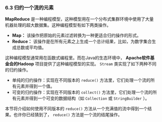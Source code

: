 ### 6.3 归约一个流的元素

**MapReduce** 是一种编程模型，这种模型用在一个分布式集群环境中使用了大量机器处理的超大数据集。这种编程模型有如下两类操作。

+ **Map：** 该操作把原始的元素过滤转换为一种更适合归约操作的形式。
+ **Reduce：** 该操作是在所有元素之上生成一个总计结果，比如，为数字集合生成总数或平均值。

这种编程模型通常用在函数式编程里。而在Java的生态环境中， **Apache软件基金会的Hadoop** 项目提供了这种编程模型的实现。 `Stream` 类实现了如下两种不同的归约操作。

+ 单纯的归约操作：实现在不同版本的 `reduce()` 方法里，它们处理一个流的所有元素并得到一个值。
+ 可变的归约操作：实现在不同版本的 `collect()` 方法里，它们处理一个流的所有元素并得到一个可变的数据结构（如 `Collection` 或 `StringBuilder` ）。

本节将介绍如何使用不同版本的 `reduce()` 方法从一个充满值的流中得到一个结果。也许你已经猜到了， `reduce()` 方法是一个流的结尾操作。

